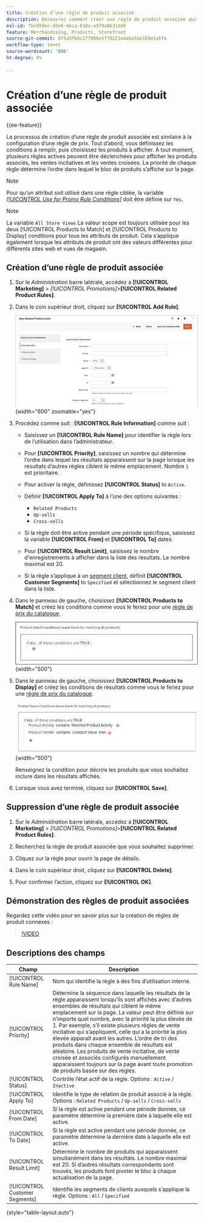 ```yaml
---
title: Création d’une règle de produit associée
description: Découvrez comment créer une règle de produit associée qui peut être déclenchée pour afficher les produits associés, les ventes incitatives et les ventes croisées.
exl-id: fbc059ec-d3e6-46ca-810a-a979a0631dd8
feature: Merchandising, Products, Storefront
source-git-commit: 8f5a5fb6c277086e5f70221e4a6a5ae1b9e1abfe
workflow-type: tm+mt
source-wordcount: '606'
ht-degree: 0%

---
```


# Création d’une règle de produit associée

{{ee-feature}}

Le processus de création d’une règle de produit associée est similaire à la configuration d’une règle de prix. Tout d’abord, vous définissez les conditions à remplir, puis choisissez les produits à afficher. À tout moment, plusieurs règles actives peuvent être déclenchées pour afficher les produits associés, les ventes incitatives et les ventes croisées. La priorité de chaque règle détermine l’ordre dans lequel le bloc de produits s’affiche sur la page.

>[!NOTE]
>
>Pour qu’un attribut soit utilisé dans une règle ciblée, la variable [_[!UICONTROL Use for Promo Rule Conditions]_](../catalog/product-attributes.md) doit être définie sur `Yes`.

>[!NOTE]
>
>La variable `All Store Views` La valeur scope est toujours utilisée pour les deux [!UICONTROL Products to Match] et [!UICONTROL Products to Display] conditions pour tous les attributs de produit. Cela s’applique également lorsque les attributs de produit ont des valeurs différentes pour différents sites web et vues de magasin.

## Création d’une règle de produit associée

1. Sur le _Administration_ barre latérale, accédez à **[!UICONTROL Marketing]** > _[!UICONTROL Promotions]_>**[!UICONTROL Related Product Rules]**.

1. Dans le coin supérieur droit, cliquez sur **[!UICONTROL Add Rule]**.

   ![Règle de produits associés - Informations](./assets/catalog-related-products-rule-information.png){width="600" zoomable="yes"}

1. Procédez comme suit : **[!UICONTROL Rule Information]** comme suit :

   - Saisissez un **[!UICONTROL Rule Name]** pour identifier la règle lors de l’utilisation dans l’administrateur.

   - Pour **[!UICONTROL Priority]**, saisissez un nombre qui détermine l’ordre dans lequel les résultats apparaissent sur la page lorsque les résultats d’autres règles ciblent le même emplacement. Nombre `1` est prioritaire.

   - Pour activer la règle, définissez **[!UICONTROL Status]** to `Active`.

   - Définir **[!UICONTROL Apply To]** à l’une des options suivantes :

      - `Related Products`
      - `Up-sells`
      - `Cross-sells`

   - Si la règle doit être active pendant une période spécifique, saisissez la variable **[!UICONTROL From]** et **[!UICONTROL To]** dates.

   - Pour **[!UICONTROL Result Limit]**, saisissez le nombre d&#39;enregistrements à afficher dans la liste des résultats. Le nombre maximal est 20.

   - Si la règle s’applique à un [segment client](../customers/customer-segments.md), définit **[!UICONTROL Customer Segments]** to `Specified` et sélectionnez le segment client dans la liste.

1. Dans le panneau de gauche, choisissez **[!UICONTROL Products to Match]** et créez les conditions comme vous le feriez pour une [règle de prix du catalogue](price-rules-catalog.md).

   ![Règle de produits associés - produits à faire correspondre](./assets/catalog-related-products-match.png){width="500"}

1. Dans le panneau de gauche, choisissez **[!UICONTROL Products to Display]** et créez les conditions de résultats comme vous le feriez pour une [règle de prix du catalogue](price-rules-catalog.md).

   ![Règle de produits associés - produits à afficher](./assets/catalog-related-products-to-display.png){width="500"}

   Renseignez la condition pour décrire les produits que vous souhaitez inclure dans les résultats affichés.

1. Lorsque vous avez terminé, cliquez sur **[!UICONTROL Save]**.

## Suppression d’une règle de produit associée

1. Sur le _Administration_ barre latérale, accédez à **[!UICONTROL Marketing]** > _[!UICONTROL Promotions]_>**[!UICONTROL Related Product Rules]**.

1. Recherchez la règle de produit associée que vous souhaitez supprimer.

1. Cliquez sur la règle pour ouvrir la page de détails.

1. Dans le coin supérieur droit, cliquez sur **[!UICONTROL Delete]**.

1. Pour confirmer l’action, cliquez sur **[!UICONTROL OK]**.

## Démonstration des règles de produit associées

Regardez cette vidéo pour en savoir plus sur la création de règles de produit connexes :

>[!VIDEO](https://video.tv.adobe.com/v/343837?quality=12&learn=on)

## Descriptions des champs

| Champ | Description |
|--- |--- |
| [!UICONTROL Rule Name] | Nom qui identifie la règle à des fins d’utilisation interne. |
| [!UICONTROL Priority] | Détermine la séquence dans laquelle les résultats de la règle apparaissent lorsqu’ils sont affichés avec d’autres ensembles de résultats qui ciblent le même emplacement sur la page. La valeur peut être définie sur n’importe quel nombre, avec la priorité la plus élevée de 1. Par exemple, s’il existe plusieurs règles de vente incitative qui s’appliquent, celle qui a la priorité la plus élevée apparaît avant les autres. L’ordre de tri des produits dans chaque ensemble de résultats est aléatoire. Les produits de vente incitative, de vente croisée et associés configurés manuellement apparaissent toujours sur la page avant toute promotion de produits basée sur des règles. |
| [!UICONTROL Status] | Contrôle l’état actif de la règle. Options : `Active` / `Inactive` |
| [!UICONTROL Apply To] | Identifie le type de relation de produit associé à la règle. Options : `Related Products` / `Up-sells` / `Cross-sells` |
| [!UICONTROL From Date] | Si la règle est active pendant une période donnée, ce paramètre détermine la première date à laquelle elle est active. |
| [!UICONTROL To Date] | Si la règle est active pendant une période donnée, ce paramètre détermine la dernière date à laquelle elle est active. |
| [!UICONTROL Result Limit] | Détermine le nombre de produits qui apparaissent simultanément dans les résultats. Le nombre maximal est 20. Si d’autres résultats correspondants sont trouvés, les produits font pivoter le bloc à chaque actualisation de la page. |
| [!UICONTROL Customer Segments] | Identifie les segments de clients auxquels s’applique la règle. Options : `All` / `Specified` |

{style="table-layout:auto"}
